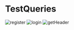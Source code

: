 # TestQueries

![register](https://github.com/sharnari/TestQueries/assets/129333367/8d9bacbc-24b8-4b46-8af2-2aa5ce5b0b06)
![login](https://github.com/sharnari/TestQueries/assets/129333367/422a578c-1c65-4656-889e-adf00af09ff1)
![getHeader](https://github.com/sharnari/TestQueries/assets/129333367/6f4959b2-aba8-4fa2-900c-53a8879d61ec)

